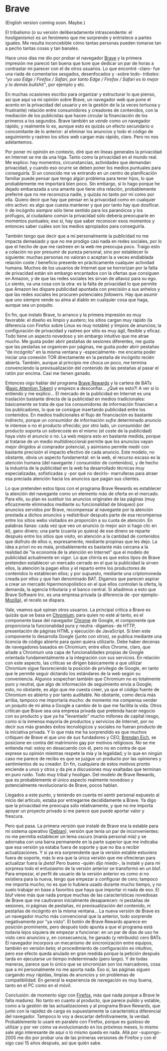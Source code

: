# Brave

(English version coming soon. Maybe.)

El tribalismo (o su versión deliberadamente intrascendente: el _hooliganismo_) es un fenómeno que me sorprende y entristece a partes iguales. Me resulta inconcebible cómo tantas personas pueden tomarse tan a pecho tantas cosas y tan banales.

Hace unos días me dio por probar el navegador [Brave](https://brave.com/) y la primera impresión me pareció tan buena que tuve que dedicar un par de horas a contrastar mi parecer con el de otros usuarios. Lo que encontré -claro- fue una riada de comentarios sesgados, desenfocados y -sobre todo- _tribales_: _"yo uso Edge / Firefox / Safari, por tanto Edge / Firefox / Safari es lo mejor y lo demás bullshit"_, por ejemplo y etc.

En muchas ocasiones escribo para organizar y estructurar lo que pienso, así que aquí va mi opinión sobre Brave, un navegador web que pone el acento en la privacidad del usuario y en la gestión de la (a veces tortuosa y frustrante) relación entre consumidores y creadores de contenidos, con la mediación de los publicistas que hacen circular la financiación de los primeros a los segundos. Brave también se _vende_ como un navegador rápido, y realmente lo es, aunque esto es quizás un efecto secundario o concomitante de lo anterior: al eliminar los anuncios y todo el código de seguimiento y rastreo los sitios web cargan más rápido, claro. Pero no nos adelantemos.

Por poner mi opinión en contexto, diré que en líneas generales la privacidad en Internet se me da una higa. Tanto como la privacidad en el mundo real. Me explico: hay momentos, circunstancias, actividades que demandan privacidad, y cuando eso ocurre se deben poner los medios puntuales para conseguirla. Si un conocido me ve entrando en un centro de planificación familiar puede pensar que tengo algún problema para tener hijos, lo que probablemente me importará bien poco. Sin embargo, si lo hago porque he dejado embarazada a una amante que tiene otra relación, probablemente preferiré que no me reconozca nadie, y quizás no tanto por mí como por ella. Quiero decir que hay que pensar en la privacidad como en cualquier otro activo: es algo que cuesta mantener y que por tanto hay que dosificar. Ir de incógnito _siempre_ sólo tiene sentido para los paranóicos y los prófugos, al ciudadano común la privacidad sólo debería preocuparle en momentos puntuales; eso sí, hay que saber reconocer esos momentos y entonces saber cuáles son los medios apropiados para conseguirla.

También tengo que decir que a mí personalmente la publicidad no me impacta demasiado y que no me prodigo casi nada en redes sociales, por lo que el hecho de que me rastreen en la web me preocupa poco. Traigo esto a colación no por presumir de pureza personal, sino por establecer lo siguiente: muchas personas no valoran o aceptan la a veces endiablada relación coste / beneficio presente en prácticamente cualquier actividad humana. Muchos de los usuarios de Internet que se horrorizan por la falta de privacidad están sin embargo encantados con la ofertas que consiguen en Amazon, y de que las redes sociales les sirvan de altavoz para su ego. Lo siento, va una cosa con la otra: es la falta de privacidad lo que permite que Amazon les dispare publicidad apuntada con precisión a sus anhelos y que las redes sociales les procuren potenciales _followers_. Hay que asumir que uno siempre vende su alma al diablo en cualquier cosa que haga, aunque sea un poquito.

En fin, que instalo Brave, lo arranco y la primera impresión es muy favorable: el diseño es limpio y austero; los sitios cargan muy rápido (la diferencia con Firefox sobre Linux es muy notable) y limpios de anuncios; la configuración de privacidad y rastreo por sitio es muy ágil, flexible y eficaz. Todo tiene un aspecto novedoso y sin embargo intuitivo que me atrae mucho. Me gusta poder abrir pestañas de sesiones diferentes, me gusta que las pestañas se organicen por páginas, me gusta poder abrir pestañas "de incógnito" en la misma ventana y -especialmente- me encanta poder iniciar una conexión TOR directamente en la pestaña de incógnito recién abierta. También, aunque al principio me choca un poco, me termina convenciendo la previsualización del contenido de las pestañas al pasar el ratón por encima. Casi me tienen ganado.

Entonces oigo hablar del programa [Brave Rewards](https://brave.com/creators/) y la cartera de BATs ([Basic Attention Token](https://basicattentiontoken.org/)) y empiezo a desconfiar... ¿Qué es esto?! A ver si lo entiendo y me explico... El mercado de la publicidad en Internet es una traslación bastante directa de la publicidad en medios tradicionales: básicamente se trata de que los consumidores de información financien a los publicadores, lo que se consigue insertando publicidad entre los contenidos. En medios tradicionales el flujo de financiación es bastante indirecto, porque un consumidor de información _sufre_ determinado anuncio le interese o no el producto ofrecido; por otro lado, un consumidor del producto soporta un sobrecoste en el mismo (el coste de la publicidad) haya visto el anuncio o no. La web mejora esto en bastante medida, porque al tratarse de un medio multidireccional permite que los anuncios vayan mejor dirigidos al comprador potencial, y asimismo permite medir con bastante precisión el impacto efectivo de cada anuncio. Este modelo, no obstante, obvia un aspecto fundamental: en la web, el recurso escaso es la atención humana (del navegante / consumidor de contenidos), y de hecho la industria de la publicidad en la web ha desarrollado técnicas muy especializadas, sofisticadas y -por qué no decirlo- marrulleras para atraer esa preciada atención hacia los anuncios que pagan sus clientes.

Lo que pretenden estos tipos con el programa Brave Rewards es establecer la atención del navegante como un elemento más de oferta en el mercado. Para ello, su plan es sustituir los anuncios originales de las páginas (muy eficazmente eliminados mediante su funcionalidad de bloqueo) por anuncios servidos por Brave, recompensar al navegante por la atención prestada a dichos anuncios y redistribuir después parte de esa recompensa entre los sitios webs visitados en proporción a su cuota de atención. En palabras llanas: cada vez que veo un anuncio (o mejor aún si hago clic en él), gano dinero; una parte (cuanta yo quiera) de ese dinero se reparte después entre los sitios que visito, en atención a la cantidad de contenidos que disfruto de ellos o, expresamente, mediante propinas que les dejo. La idea a priori no es mala, probablemente es bastante más cercana a la realidad de "la economía de la atención en Internet" que el modelo de publicidad actualmente en vigor. Lo que chirria es que estos tipos de Brave pretenden establecer un mercado cerrado en el que la publicidad la sirven ellos, la atención la pagan ellos y el reparto entre los productores de contenidos lo establecen ellos; y por supuesto, mediante una criptomoneda creada por ellos y que han denominado BAT. Digamos que parecen aspirar a crear un mercado hipermonopolístico en el que ellos controlan la oferta, la demanda, la agencia tributaria y el banco central. Si añadimos a esto que Brave Software Inc. es una empresa privada (a diferencia de -por ejemplo- [Mozilla](https://www.mozilla.org/)), el recelo se dispara.

Vale, veamos qué opinan otros usuarios. La principal crítica a Brave es quizás que se basa en [Chromium](https://www.chromium.org/Home); para quien no esté al tanto, es el componente base del navegador [Chrome](https://www.google.com/chrome/) de Google, el componente que proporciona la funcionalidad pura y neutra -digamos- de HTTP, presentación de páginas HTML y ejecución de JavaScript. Si bien este componente lo desarrolla Google (junto con otros), se publica mediante una licencia de código abierto para quien quiera utilizarlo. Debe haber decenas de navegadores basados en Chromium; entre ellos Chrome, claro, que añade a Chromium una capa de funcionalidades propias de Google orientada fundamentalmente a la integración con sus servicios. En relación con este aspecto, las críticas se dirigen básicamente a que utilizar Chromium sigue favoreciendo la posición de privilegio de Google, en tanto que le permite seguir dictando los estándares de la web según su conveniencia. Algunos sospechan también que Chromium no es totalmente puro y neutral, que algo de información de seguimiento envía a Google; esto, no obstante, es algo que me cuesta creer, ya que el código fuente de Chromium es abierto y por tanto auditable. No obstante, como decía más arriba, tampoco me importaría mucho: de momento me compensa vender un poquito de mi alma a Google a cambio de lo que me facilita la vida. Otros critican que Brave sea una empresa privada que pretenda hacer negocio con su producto y que ya ha "levantado" mucho millones de capital riesgo, como si la inmensa mayoría de productos y servicios de Internet, por no decir sus más grandes éxitos tecnológicos y sociales no fueran producto de la iniciativa privada. Y lo que más me ha sorprendido es que muchos critiquen de Brave el que uno de sus fundadores y CEO, [Brendan Eich](https://es.wikipedia.org/wiki/Brendan_Eich), se posicione en contra del matrimonio gay por motivos religiosos. No se me entienda mal: estoy en desacuerdo con él, pero no en contra de que exprese su opinión mientras respete la mía y la legalidad; y lo que en ningún caso me parece de recibo es que se juzgue un producto por las opiniones y sentimientos de su creador. En fin, cualquiera de estos motivos pronto enciende a unos y otros y da pie a discusiones muy exaltadas que terminan en puro ruido. Todo muy tribal y hooligan. Del modelo de Brave Rewards, que es probablemente el único aspecto realmente novedoso y potencialmente revolucionario de Brave, pocos hablan.

Llegados a este punto, y teniendo en cuenta mi sentir personal expuesto al inicio del artículo, estaba por entregarme decididamente a Brave. Ya digo que la privacidad me preocupa sólo relativamente, y que no me importa apoyar un proyecto privado si me parece que puede aportar valor y frescura.

Pero qué pasa. La primera versión que instalé de Brave era la estable para mi sistema operativo ([Debian](https://www.debian.org/index.es.html)), versión que tenía un par de inconvenientes: no me permitía establecer un tema oscuro (manía personal mía) y se adornaba con una barra permanente en la parte superior que me indicaba que esa versión ya estaba fuera de soporte y que no iba a recibir actualizaciones. Y si ya era sorprendente que la versión estable estuviera fuera de soporte, más lo era que la única versión que me ofrecieran para actualizar fuera la ¡_beta_! Pero bueno -quién dijo miedo-, la instalé y para mi sorpresa todo el entusiasmo de la versión anterior se transformó en un bluf. Para empezar, el perfil de usuario de la versión anterior es como si no existiera para la nueva, tengo que empezar a configurar de cero; tampoco me importa mucho; no es que lo hubiera usado durante mucho tiempo, y no suelo trabajar en base a favoritos que haya que importar ni nada de eso. El bluf viene más que nada porque muchas de las características novedosas de Brave que me cautivaron inicialmente desaparecen: ni pestañas de sesiones, ni páginas de pestañas, mi previsualización del contenido, ni pestañas de incógnito en la misma ventana... La nueva versión de Brave es un navegador mucho más convencional que la anterior, todo sorprende negativamente por "ya visto". El botón de Brave Rewards aparece en posición prominente, pero después todo apunta a que el programa está todavía lejos siquiera de empezar a funcionar: en un par de días de uso he visto cero anuncios y, en consecuencia, he ganado (y retribuido) cero BATs. El navegador incorpora un mecanismo de sincronización entre equipos, también en versión _beta_; el procedimiento de configuración es intuitivo, pero ese efecto queda anulado en gran medida porque la petición después tarda en ejecutarse un tiempo indeterminado (pero largo). Y de todas maneras, parece que lo único que se sincronizan son los marcadores, cosa que a mí personalmente no me aporta nada. Eso sí, las páginas siguen cargando _muy_ rápidas, limpias de anuncios y sin problemas de compatibilidad. En general la experiencia de navegación es muy buena, tanto en el PC como en el móvil.

Conclusión: de momento sigo con [Firefox](https://www.mozilla.org/firefox/), más que nada porque a Brave le falta madurez. No tanto en cuanto al producto, que parece pulido y estable, como a la gestión de las actualizaciones y al programa Brave Rewards, que junto con la rapidez de carga es supuestamente la característica diferencial del navegador. Tampoco lo voy a descartar definitivamente, la verdad. Probablemente lo usaré en paralelo con Firefox, porque es gustoso de utilizar y por ver cómo va evolucionando en los próximos meses, lo mismo sale algo interesante de aquí o lo mismo queda en nada. Allá por -supongo- 2005 me dio por probar una de las primeras versiones de Firefox y con él sigo casi 15 años después, así que quién sabe.
